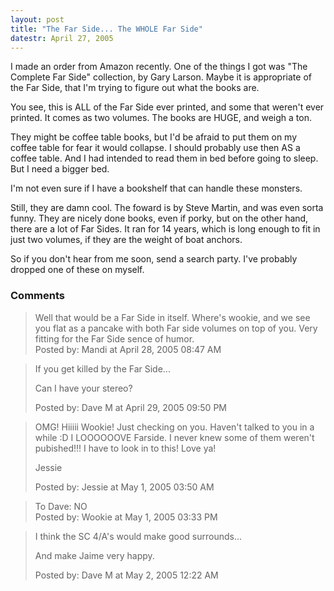 ```yaml
---
layout: post
title: "The Far Side... The WHOLE Far Side"
datestr: April 27, 2005
---
```


I made an order from Amazon recently.  One of the things I got was "The Complete Far Side" collection, by Gary Larson.  Maybe it is appropriate of the Far Side, that I'm trying to figure out what the books are.

You see, this is ALL of the Far Side ever printed, and some that weren't ever printed.  It comes as two volumes.  The books are HUGE, and weigh a ton.

They might be coffee table books, but I'd be afraid to put them on my coffee table for fear it would collapse.  I should probably use then AS a coffee table.  And I had intended to read them in bed before going to sleep.  But I need a bigger bed.

I'm not even sure if I have a bookshelf that can handle these monsters.

Still, they are damn cool.  The foward is by Steve Martin, and was even sorta funny.  They are nicely done books, even if porky, but on the other hand, there are a lot of Far Sides.  It ran for 14 years, which is long enough to fit in just two volumes, if they are the weight of boat anchors.

So if you don't hear from me soon, send a search party. I've probably dropped one of these on myself.

### Comments

<blockquote>
Well that would be a Far Side in itself.  Where's wookie, and we see you flat as a pancake with both Far side volumes on top of you.  Very fitting for the Far Side sence of humor.<br />

<div class="comment-meta">Posted by: Mandi at April 28, 2005 08:47 AM</div> </blockquote>

<blockquote>
If you get killed by the Far Side...

Can I have your stereo?
<div class="comment-meta">Posted by: Dave M at April 29, 2005 09:50 PM</div> </blockquote>

<blockquote>
OMG! Hiiiii Wookie! Just checking on you. Haven't talked to you in a while :D I LOOOOOOVE Farside. I never knew some of them weren't pubished!!! I have to look in to this! Love ya!

Jessie
<div class="comment-meta">Posted by: Jessie at May  1, 2005 03:50 AM</div> </blockquote>

<blockquote>
To Dave: NO
<div class="comment-meta">Posted by: Wookie at May  1, 2005 03:33 PM</div> </blockquote>

<blockquote>
I think the SC 4/A's would make good surrounds...

And make Jaime very happy.
<div class="comment-meta">Posted by: Dave M at May  2, 2005 12:22 AM</div> </blockquote>

